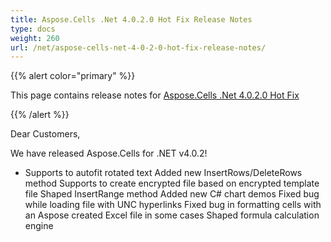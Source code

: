 ```yaml
---
title: Aspose.Cells .Net 4.0.2.0 Hot Fix Release Notes
type: docs
weight: 260
url: /net/aspose-cells-net-4-0-2-0-hot-fix-release-notes/
---
```


{{% alert color="primary" %}} 

This page contains release notes for [Aspose.Cells .Net 4.0.2.0 Hot Fix](https://downloads.aspose.com/cells/net/new-releases/aspose.cells-.net-4.0.2.0-hot-fix/)

{{% /alert %}} 

Dear Customers, 

We have released Aspose.Cells for .NET v4.0.2! 

- Supports to autofit rotated text
  Added new InsertRows/DeleteRows method 
  Supports to create encrypted file based on encrypted template file 
  Shaped InsertRange method 
  Added new C# chart demos 
  Fixed bug while loading file with UNC hyperlinks 
  Fixed bug in formatting cells with an Aspose created Excel file in some cases 
  Shaped formula calculation engine 
